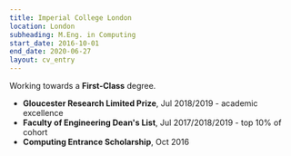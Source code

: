 ```yaml
---
title: Imperial College London
location: London
subheading: M.Eng. in Computing
start_date: 2016-10-01
end_date: 2020-06-27
layout: cv_entry
---
```


Working towards a __First-Class__ degree.

* __Gloucester Research Limited Prize__, Jul 2018/2019 - academic excellence
* __Faculty of Engineering Dean's List__, Jul 2017/2018/2019 - top 10% of cohort
* __Computing Entrance Scholarship__, Oct 2016
